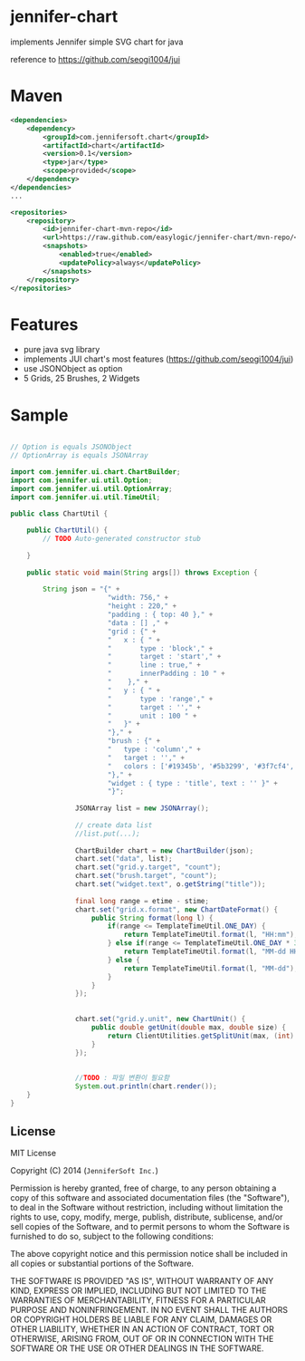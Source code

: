 jennifer-chart
==============

implements Jennifer simple SVG chart for java

reference to https://github.com/seogi1004/jui


# Maven 
```xml
<dependencies>
    <dependency>
        <groupId>com.jennifersoft.chart</groupId>
        <artifactId>chart</artifactId>
        <version>0.1</version>
        <type>jar</type>
        <scope>provided</scope>			
    </dependency>
</dependencies>	
...

<repositories>
    <repository>
        <id>jennifer-chart-mvn-repo</id>
        <url>https://raw.github.com/easylogic/jennifer-chart/mvn-repo/</url>
        <snapshots>
            <enabled>true</enabled>
            <updatePolicy>always</updatePolicy>
        </snapshots>
    </repository>
</repositories>	

```

# Features
* pure java svg library
* implements JUI chart's most features (https://github.com/seogi1004/jui)
* use JSONObject as option 
* 5 Grids, 25 Brushes, 2 Widgets 


# Sample 
```java

// Option is equals JSONObject  
// OptionArray is equals JSONArray  

import com.jennifer.ui.chart.ChartBuilder;
import com.jennifer.ui.util.Option;
import com.jennifer.ui.util.OptionArray;
import com.jennifer.ui.util.TimeUtil;

public class ChartUtil {
	
	public ChartUtil() {
		// TODO Auto-generated constructor stub
		
	}
	
	public static void main(String args[]) throws Exception {
		
        String json = "{" +
        				"width: 756," +
        				"height : 220," +
        				"padding : { top: 40 }," +
        				"data : [] ," +
        		        "grid : {" +
        		        "   x : { " +
        		        "       type : 'block'," +
        		        "       target : 'start'," +
        		        "       line : true," +
        		        "		innerPadding : 10 " +
        		        "    }," +
        		        "   y : { " +
        		        "       type : 'range'," +
        		        "       target : ''," +
        		        "       unit : 100 " +
        		        "   }" +
        		        "}," +
        		        "brush : {" +
        		        "   type : 'column'," +
        		        "   target : ''," +
        		        "	colors : ['#19345b', '#5b3299', '#3f7cf4', '#47b2ac', '#badbac', '#3f5ca8', '#a9d8f8', '#ffc000', '#555d69', '#64b044']" +
        		        "}," +
        		        "widget : { type : 'title', text : '' }" +
        		        "}";			
        		        
        		JSONArray list = new JSONArray();
        		
        		// create data list 
        		//list.put(...);
        		
        		ChartBuilder chart = new ChartBuilder(json);
        		chart.set("data", list);
        		chart.set("grid.y.target", "count");
        		chart.set("brush.target", "count");
        		chart.set("widget.text", o.getString("title"));
        		
        		final long range = etime - stime; 
        		chart.set("grid.x.format", new ChartDateFormat() {
        		    public String format(long l) {
        		        if(range <= TemplateTimeUtil.ONE_DAY) {
        		            return TemplateTimeUtil.format(l, "HH:mm");
        		        } else if(range <= TemplateTimeUtil.ONE_DAY * 3) {
        		            return TemplateTimeUtil.format(l, "MM-dd HH");
        		        } else {
        		            return TemplateTimeUtil.format(l, "MM-dd");
        		        }
        		    }
        		});
        
        		
        		chart.set("grid.y.unit", new ChartUnit() {
        			public double getUnit(double max, double size) {
        				return ClientUtilities.getSplitUnit(max, (int) size);
        			}
        		});
        		
        		
        		//TODO : 파일 변환이 필요함 
        		System.out.println(chart.render());
	}
}

```


## License

MIT License 

Copyright (C) 2014 (```JenniferSoft Inc.```)

Permission is hereby granted, free of charge, to any person obtaining a copy
of this software and associated documentation files (the "Software"), to deal
in the Software without restriction, including without limitation the rights
to use, copy, modify, merge, publish, distribute, sublicense, and/or sell
copies of the Software, and to permit persons to whom the Software is
furnished to do so, subject to the following conditions:

The above copyright notice and this permission notice shall be included in
all copies or substantial portions of the Software.

THE SOFTWARE IS PROVIDED "AS IS", WITHOUT WARRANTY OF ANY KIND, EXPRESS OR
IMPLIED, INCLUDING BUT NOT LIMITED TO THE WARRANTIES OF MERCHANTABILITY,
FITNESS FOR A PARTICULAR PURPOSE AND NONINFRINGEMENT. IN NO EVENT SHALL THE
AUTHORS OR COPYRIGHT HOLDERS BE LIABLE FOR ANY CLAIM, DAMAGES OR OTHER
LIABILITY, WHETHER IN AN ACTION OF CONTRACT, TORT OR OTHERWISE, ARISING FROM,
OUT OF OR IN CONNECTION WITH THE SOFTWARE OR THE USE OR OTHER DEALINGS IN
THE SOFTWARE.
